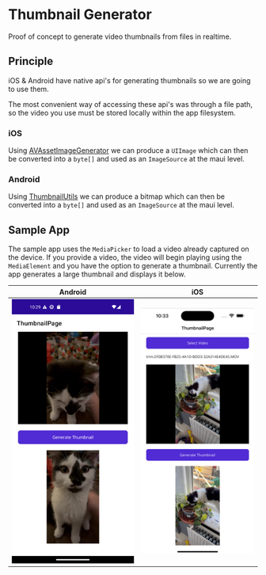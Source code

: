 # Thumbnail Generator

Proof of concept to generate video thumbnails from files in realtime.

## Principle

iOS & Android have native api's for generating thumbnails so we are going to use them.

The most convenient way of accessing these api's was through a file path, so the video you use must be stored locally within the app filesystem.

### iOS

Using [AVAssetImageGenerator](https://developer.apple.com/documentation/avfoundation/avassetimagegenerator) we can produce a `UIImage` which can then be converted into a `byte[]` and used as an `ImageSource` at the maui level.
 
### Android

Using [ThumbnailUtils](https://developer.android.com/reference/android/media/ThumbnailUtils) we can produce a bitmap which can then be converted into a `byte[]` and used as an `ImageSource` at the maui level.

## Sample App

The sample app uses the `MediaPicker` to load a video already captured on the device. If you provide a video, the video will begin playing using the `MediaElement` and you have the option to generate a thumbnail. Currently the app generates a large thumbnail and displays it below.

| Android                                               | iOS                                           |
|-------------------------------------------------------|-----------------------------------------------|
| ![Android Screenshot](/assets/android-screenshot.png) | ![iOS Screenshot](/assets/ios-screenshot.png) |